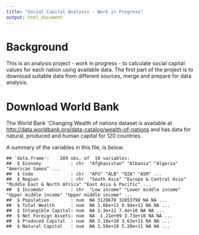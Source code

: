 ```yaml
---
title: "Social Capital Analysis - Work in Progress"
output: html_document
---
```


# Background
This is an analysis project - work in progress - to calculate social capital values for each nation using available data. The first part of the project is to download suitable data from different sources, merge and prepare for data analysis.


# Download World Bank 
The World Bank 'Changing Wealth of nations dataset is available at http://data.worldbank.org/data-catalog/wealth-of-nations and has data for natural, produced and human capital for 120 countries.



A summary of the variables in this file, is below.



```
## 'data.frame':	209 obs. of  10 variables:
##  $ Economy           : chr  "Afghanistan" "Albania" "Algeria" "American Samoa" ...
##  $ Code              : chr  "AFG" "ALB" "DZA" "ASM" ...
##  $ Region            : chr  "South Asia" "Europe & Central Asia" "Middle East & North Africa" "East Asia & Pacific" ...
##  $ IncomeGr          : chr  "Low income" "Lower middle income" "Upper middle income" "Upper middle income" ...
##  $ Population        : num  NA 3129678 32853798 NA NA ...
##  $ Total Wealth      : num  NA 1.66e+11 9.94e+11 NA NA ...
##  $ Intangible Capital: num  NA 1.3e+11 7.4e+10 NA NA ...
##  $ Net Foreign Assets: num  NA -1.21e+09 3.73e+10 NA NA ...
##  $ Produced Capital  : num  NA 2.18e+10 3.63e+11 NA NA ...
##  $ Natural Capital   : num  NA 1.59e+10 5.20e+11 NA NA ...
```


